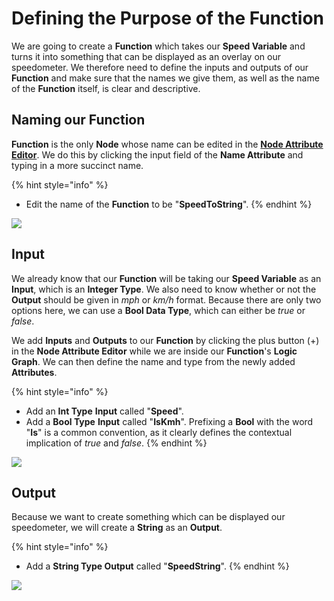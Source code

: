 # Defining the Purpose of the Function

We are going to create a **Function** which takes our **Speed Variable** and turns it into something that can be displayed as an overlay on our speedometer. We therefore need to define the inputs and outputs of our **Function** and make sure that the names we give them, as well as the name of the **Function** itself, is clear and descriptive.

## Naming our Function

**Function** is the only **Node** whose name can be edited in the [**Node Attribute Editor**](../../getting-started/interface/managers-editors-and-outliners/logic-editor.md#6-node-attribute-editor). We do this by clicking the input field of the **Name Attribute** and typing in a more succinct name.

{% hint style="info" %}
* Edit the name of the **Function** to be "**SpeedToString**".
{% endhint %}

![](../../.gitbook/assets/namingfunction.gif)

## Input

We already know that our **Function** will be taking our **Speed Variable** as an **Input**, which is an **Integer Type**. We also need to know whether or not the **Output** should be given in _mph_ or _km/h_ format. Because there are only two options here, we can use a **Bool Data Type**, which can either be _true_ or _false_.

We add **Inputs** and **Outputs** to our **Function** by clicking the plus button \(+\) in the **Node Attribute Editor** while we are inside our **Function**'s **Logic Graph**. We can then define the name and type from the newly added **Attributes**.

{% hint style="info" %}
* Add an **Int Type** **Input** called "**Speed**".
* Add a **Bool Type** **Input** called "**IsKmh**". Prefixing a **Bool** with the word "**Is**" is a common convention, as it clearly defines the contextual implication of _true_ and _false_.
{% endhint %}

![](../../.gitbook/assets/createinputs.gif)

## Output

Because we want to create something which can be displayed our speedometer, we will create a **String** as an **Output**.

{% hint style="info" %}
* Add a **String Type Output** called "**SpeedString**".
{% endhint %}

![](../../.gitbook/assets/createoutputs.gif)

